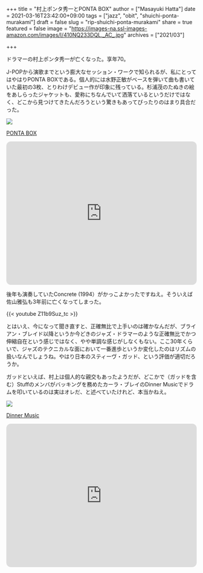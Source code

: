 +++
title = "村上ポンタ秀一とPONTA BOX"
author = ["Masayuki Hatta"]
date = 2021-03-16T23:42:00+09:00
tags = ["jazz", "obit", "shuichi-ponta-murakami"]
draft = false
slug = "rip-shuichi-ponta-murakami"
share = true
featured = false
image = "https://images-na.ssl-images-amazon.com/images/I/410NQ233DQL._AC_.jpg"
archives = ["2021/03"]

+++

ドラマーの村上ポンタ秀一が亡くなった。享年70。

J-POPから演歌までという膨大なセッション・ワークで知られるが、私にとってはやはりPONTA BOXである。個人的には水野正敏がベースを弾いて曲も書いていた最初の3枚、とりわけデビュー作が印象に残っている。杉浦茂のたぬきの絵をあしらったジャケットも、愛称にちなんでいて洒落ているというだけではなく、どこから見つけてきたんだろうという驚きもあってぴったりのはまり具合だった。

<p><a href="https://www.amazon.co.jp/PONTA-BOX/dp/B00004UWXM?__mk_ja_JP=%E3%82%AB%E3%82%BF%E3%82%AB%E3%83%8A&dchild=1&keywords=PONTA+BOX&qid=1615902623&sr=8-5&linkCode=li2&tag=myhumangetsme-22&linkId=8923e14315560d42522071bf7dfab534&language=ja_JP&ref_=as_li_ss_il" target="_blank" rel="nofollow"><img border="0" src="//ws-fe.amazon-adsystem.com/widgets/q?_encoding=UTF8&ASIN=B00004UWXM&Format= _SL500_&ID=AsinImage&MarketPlace=JP&ServiceVersion=20070822&WS=1&tag=myhumangetsme-22&language=ja_JP" ></a><img src="https://ir-jp.amazon-adsystem.com/e/ir?t=myhumangetsme-22&language=ja_JP&l=li2&o=9&a=B00004UWXM" width="1" height="1" border="0" alt="" style="border:none !important; margin:0px !important;" /></p> <p><a href="https://www.amazon.co.jp/PONTA-BOX/dp/B00004UWXM?__mk_ja_JP=%E3%82%AB%E3%82%BF%E3%82%AB%E3%83%8A&dchild=1&keywords=PONTA+BOX&qid=1615902623&sr=8-5&linkCode=li2&tag=myhumangetsme-22&linkId=8923e14315560d42522071bf7dfab534&language=ja_JP&ref_=as_li_ss_il" target="_blank" rel="nofollow">PONTA BOX</a></p>

<iframe style="border-radius:12px" src="https://open.spotify.com/embed/album/23p0KqUE0CnrgQeA6bBYGw?utm_source=generator&theme=0" width="100%" height="380" frameBorder="0" allowfullscreen="" allow="autoplay; clipboard-write; encrypted-media; fullscreen; picture-in-picture"></iframe>

後年も演奏していたConcrete (1994）がかっこよかったですねえ。そういえば佐山雅弘も3年前に亡くなってしまった。

{{< youtube Z11b9Suz_tc >}}

とはいえ、今になって聞き直すと、正確無比で上手いのは確かなんだが、ブライアン・ブレイド以降というか今どきのジャズ・ドラマーのような正確無比でかつ伸縮自在という感じではなく、やや単調な感じがしなくもない。ここ30年くらいで、ジャズのテクニカルな面において一番進歩というか変化したのはリズムの扱いなんでしょうね。やはり日本のスティーヴ・ガッド、という評価が適切だろうか。

ガッドといえば、村上は個人的な親交もあったようだが、どこかで（ガッドを含む）Stuffのメンバがバッキングを務めたカーラ・ブレイのDinner Musicでドラムを叩いているのは実はオレだ、と述べていたけれど、本当かねえ。

<p><a href="https://www.amazon.co.jp/Dinner-Music-Carla-Bley/dp/B0000261N0?__mk_ja_JP=%E3%82%AB%E3%82%BF%E3%82%AB%E3%83%8A&dchild=1&keywords=Carla+Bley+Dinner+Music&qid=1615906769&sr=8-1&linkCode=li2&tag=myhumangetsme-22&linkId=a6b7c029687d257869625e84d1e25820&language=ja_JP&ref_=as_li_ss_il" target="_blank" rel="nofollow"><img border="0" src="//ws-fe.amazon-adsystem.com/widgets/q?_encoding=UTF8&ASIN=B0000261N0&Format= _SL500_&ID=AsinImage&MarketPlace=JP&ServiceVersion=20070822&WS=1&tag=myhumangetsme-22&language=ja_JP" ></a><img src="https://ir-jp.amazon-adsystem.com/e/ir?t=myhumangetsme-22&language=ja_JP&l=li2&o=9&a=B0000261N0" width="1" height="1" border="0" alt="" style="border:none !important; margin:0px !important;" /></p> <p><a href="https://www.amazon.co.jp/Dinner-Music-Carla-Bley/dp/B0000261N0?__mk_ja_JP=%E3%82%AB%E3%82%BF%E3%82%AB%E3%83%8A&dchild=1&keywords=Carla+Bley+Dinner+Music&qid=1615906769&sr=8-1&linkCode=li2&tag=myhumangetsme-22&linkId=a6b7c029687d257869625e84d1e25820&language=ja_JP&ref_=as_li_ss_il" target="_blank" rel="nofollow">Dinner Music</a></p>

<iframe style="border-radius:12px" src="https://open.spotify.com/embed/album/2mnNMjyJEwg3sosMz5IcwQ?utm_source=generator&theme=0" width="100%" height="380" frameBorder="0" allowfullscreen="" allow="autoplay; clipboard-write; encrypted-media; fullscreen; picture-in-picture"></iframe>

